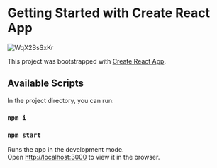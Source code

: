 # Getting Started with Create React App

![WqX2BsSxKr](https://user-images.githubusercontent.com/53352272/129639806-bad22905-0d50-4282-8952-517d7a88657a.png)

This project was bootstrapped with [Create React App](https://github.com/facebook/create-react-app).

## Available Scripts

In the project directory, you can run:

### `npm i`

### `npm start`

Runs the app in the development mode.\
Open [http://localhost:3000](http://localhost:3000) to view it in the browser.
